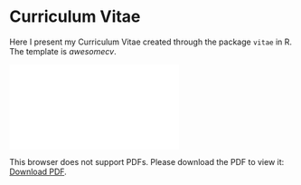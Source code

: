 # Curriculum Vitae
Here I present my Curriculum Vitae created through the package `vitae` in R. The template is *awesomecv*.


<object data="CV_AdrianCidre.pdf" type="application/pdf" width="700px" height="700px">
    <embed src="CV_AdrianCidre.pdf">
        <p>This browser does not support PDFs. Please download the PDF to view it: <a href="CV_AdrianCidre.pdf">Download PDF</a>.</p>
    </embed>
</object>
